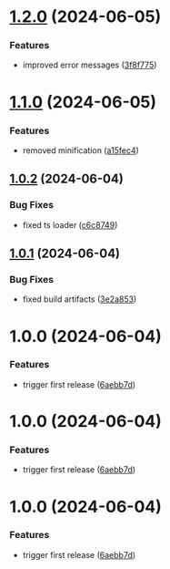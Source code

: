 # [1.2.0](https://github.com/acadevmy/cypress-runner/compare/v1.1.0...v1.2.0) (2024-06-05)


### Features

* improved error messages ([3f8f775](https://github.com/acadevmy/cypress-runner/commit/3f8f7755750226074a23d04135d2c6436caa46fb))

# [1.1.0](https://github.com/acadevmy/cypress-runner/compare/v1.0.2...v1.1.0) (2024-06-05)


### Features

* removed minification ([a15fec4](https://github.com/acadevmy/cypress-runner/commit/a15fec4c81a64dc43ff28bcb012b8dd1cfd40b23))

## [1.0.2](https://github.com/acadevmy/cypress-runner/compare/v1.0.1...v1.0.2) (2024-06-04)


### Bug Fixes

* fixed ts loader ([c6c8749](https://github.com/acadevmy/cypress-runner/commit/c6c8749ce85c377036aef05373c9ee41643877ba))

## [1.0.1](https://github.com/acadevmy/cypress-runner/compare/v1.0.0...v1.0.1) (2024-06-04)


### Bug Fixes

* fixed build artifacts ([3e2a853](https://github.com/acadevmy/cypress-runner/commit/3e2a853948ce985b07281541a14b144b1155f805))

# 1.0.0 (2024-06-04)


### Features

* trigger first release ([6aebb7d](https://github.com/acadevmy/cypress-runner/commit/6aebb7dae30ff704edc1c35020d25be34395a4b3))

# 1.0.0 (2024-06-04)


### Features

* trigger first release ([6aebb7d](https://github.com/acadevmy/cypress-runner/commit/6aebb7dae30ff704edc1c35020d25be34395a4b3))

# 1.0.0 (2024-06-04)


### Features

* trigger first release ([6aebb7d](https://github.com/acadevmy/cypress-runner/commit/6aebb7dae30ff704edc1c35020d25be34395a4b3))
